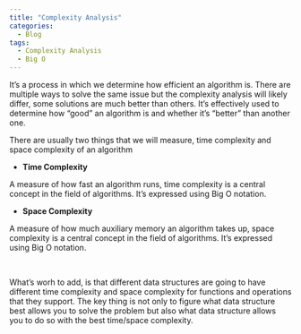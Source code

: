 ```yaml
---
title: "Complexity Analysis"
categories:
  - Blog
tags:
  - Complexity Analysis
  - Big O
---
```



It’s a process in which we determine how efficient an algorithm is. There are multiple ways to solve the same issue but
the complexity analysis will likely differ, some solutions are much better than others. It’s effectively used to
determine how “good” an algorithm is and whether it’s “better” than another one.

There are usually two things that we will measure, time complexity and space complexity of an algorithm

* **Time Complexity**

A measure of how fast an algorithm runs, time complexity is a central concept in the field of algorithms. It’s expressed
using Big O notation.


* **Space Complexity**

A measure of how much auxiliary memory an algorithm takes up, space complexity is a central concept in the field of
algorithms. It’s expressed using Big O notation.

<br>


What’s worh to add, is that different data structures are going to have different time complexity and space complexity
for functions and operations that they support. 
The key thing is not only to figure what data structure best allows you
to solve the problem but also what data structure allows you to do so with the best time/space complexity.